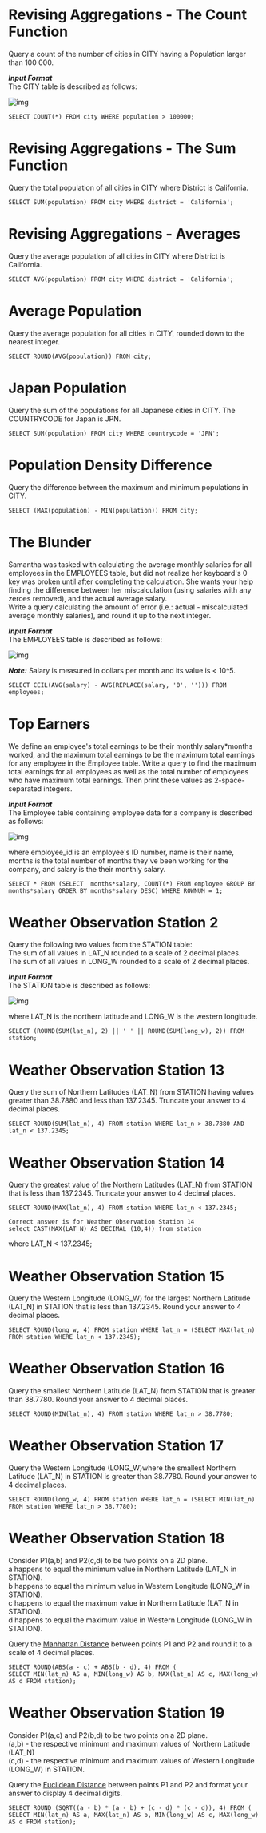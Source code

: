 # Revising Aggregations - The Count Function  
  
Query a count of the number of cities in CITY having a Population larger than 100 000. 
  
***Input Format***  
The CITY table is described as follows:   
  
![img](https://s3.amazonaws.com/hr-challenge-images/8137/1449729804-f21d187d0f-CITY.jpg)  
  
	SELECT COUNT(*) FROM city WHERE population > 100000;  
  
  
  
# Revising Aggregations - The Sum Function  
  
Query the total population of all cities in CITY where District is California.   
  
	SELECT SUM(population) FROM city WHERE district = 'California';
  
  
  
# Revising Aggregations - Averages  
  
Query the average population of all cities in CITY where District is California.   
  
	SELECT AVG(population) FROM city WHERE district = 'California';
  
  
  
# Average Population  
  
Query the average population for all cities in CITY, rounded down to the nearest integer.  
  
	SELECT ROUND(AVG(population)) FROM city;
  
  
  
# Japan Population  
  
Query the sum of the populations for all Japanese cities in CITY. The COUNTRYCODE for Japan is JPN.  
  
	SELECT SUM(population) FROM city WHERE countrycode = 'JPN';
  
  
  
# Population Density Difference  
  
Query the difference between the maximum and minimum populations in CITY.  
  
	SELECT (MAX(population) - MIN(population)) FROM city;
  
  
  
# The Blunder  
  
Samantha was tasked with calculating the average monthly salaries for all employees in the EMPLOYEES table, but did not realize her keyboard's 0 key was broken until after completing the calculation. She wants your help finding the difference between her miscalculation (using salaries with any zeroes removed), and the actual average salary.  
Write a query calculating the amount of error (i.e.: actual - miscalculated average monthly salaries), and round it up to the next integer.  
  
***Input Format***  
The EMPLOYEES table is described as follows:  
  
![img](https://s3.amazonaws.com/hr-challenge-images/12893/1443817108-adc2235c81-1.png)  
  
***Note:*** Salary is measured in dollars per month and its value is < 10^5.  
  
	SELECT CEIL(AVG(salary) - AVG(REPLACE(salary, '0', ''))) FROM employees;
  
  
  
# Top Earners  
  
We define an employee's total earnings to be their monthly salary*months worked, and the maximum total earnings to be the maximum total earnings for any employee in the Employee table. Write a query to find the maximum total earnings for all employees as well as the total number of employees who have maximum total earnings. Then print these values as 2-space-separated integers.  
  
***Input Format***  
The Employee table containing employee data for a company is described as follows:   
  
![img](https://s3.amazonaws.com/hr-challenge-images/19629/1458557872-4396838885-ScreenShot2016-03-21at4.27.13PM.png)  
  
where employee_id is an employee's ID number, name is their name, months is the total number of months they've been working for the company, and salary is the their monthly salary.  
  
	SELECT * FROM (SELECT  months*salary, COUNT(*) FROM employee GROUP BY months*salary ORDER BY months*salary DESC) WHERE ROWNUM = 1;
  
  
  
# Weather Observation Station 2  
  
Query the following two values from the STATION table:  
The sum of all values in LAT_N rounded to a scale of 2 decimal places.  
The sum of all values in LONG_W rounded to a scale of 2 decimal places.  
  
***Input Format***  
The STATION table is described as follows:  
  
![img](https://s3.amazonaws.com/hr-challenge-images/9336/1449345840-5f0a551030-Station.jpg)  
  
where LAT_N is the northern latitude and LONG_W is the western longitude.  
  
	SELECT (ROUND(SUM(lat_n), 2) || ' ' || ROUND(SUM(long_w), 2)) FROM station;
  
  
  
# Weather Observation Station 13  
  
Query the sum of Northern Latitudes (LAT_N) from STATION having values greater than 38.7880 and less than 137.2345. Truncate your answer to 4 decimal places.  
  
	SELECT ROUND(SUM(lat_n), 4) FROM station WHERE lat_n > 38.7880 AND lat_n < 137.2345;
  
  
  
# Weather Observation Station 14  
  
Query the greatest value of the Northern Latitudes (LAT_N) from STATION that is less than 137.2345. Truncate your answer to 4 decimal places.
  
	SELECT ROUND(MAX(lat_n), 4) FROM station WHERE lat_n < 137.2345;
	
	Correct answer is for Weather Observation Station 14
	select CAST(MAX(LAT_N) AS DECIMAL (10,4)) from station
where LAT_N < 137.2345;
  
  
  
# Weather Observation Station 15  
  
Query the Western Longitude (LONG_W) for the largest Northern Latitude (LAT_N) in STATION that is less than 137.2345. Round your answer to 4 decimal places.  
  
	SELECT ROUND(long_w, 4) FROM station WHERE lat_n = (SELECT MAX(lat_n) FROM station WHERE lat_n < 137.2345);
  
  
  
# Weather Observation Station 16  
  
Query the smallest Northern Latitude (LAT_N) from STATION that is greater than 38.7780. Round your answer to 4 decimal places.  
  
	SELECT ROUND(MIN(lat_n), 4) FROM station WHERE lat_n > 38.7780;
  
  
  
# Weather Observation Station 17  
  
Query the Western Longitude (LONG_W)where the smallest Northern Latitude (LAT_N) in STATION is greater than 38.7780. Round your answer to 4 decimal places.  
  
	SELECT ROUND(long_w, 4) FROM station WHERE lat_n = (SELECT MIN(lat_n) FROM station WHERE lat_n > 38.7780);
  
  
  
# Weather Observation Station 18  
  
Consider P1(a,b) and P2(c,d) to be two points on a 2D plane.  
a happens to equal the minimum value in Northern Latitude (LAT_N in STATION).  
b happens to equal the minimum value in Western Longitude (LONG_W in STATION).  
c happens to equal the maximum value in Northern Latitude (LAT_N in STATION).  
d happens to equal the maximum value in Western Longitude (LONG_W in STATION).  
  
Query the [Manhattan Distance](https://xlinux.nist.gov/dads/HTML/manhattanDistance.html) between points P1 and P2 and round it to a scale of 4 decimal places.  
  
	SELECT ROUND(ABS(a - c) + ABS(b - d), 4) FROM (
    SELECT MIN(lat_n) AS a, MIN(long_w) AS b, MAX(lat_n) AS c, MAX(long_w) AS d FROM station);
  
  
  
# Weather Observation Station 19  
  
Consider P1(a,c) and P2(b,d) to be two points on a 2D plane.   
(a,b) - the respective minimum and maximum values of Northern Latitude (LAT_N)  
(c,d) - the respective minimum and maximum values of Western Longitude (LONG_W) in STATION.  
  
Query the [Euclidean Distance](https://en.wikipedia.org/wiki/Euclidean_distance) between points P1 and P2 and format your answer to display 4 decimal digits.  
  
	SELECT ROUND (SQRT((a - b) * (a - b) + (c - d) * (c - d)), 4) FROM (
    SELECT MIN(lat_n) AS a, MAX(lat_n) AS b, MIN(long_w) AS c, MAX(long_w) AS d FROM station);
  

